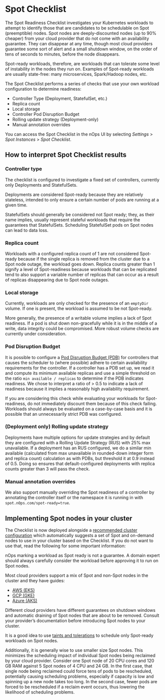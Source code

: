 # Spot Checklist

The Spot Readiness Checklist investigates your Kubernetes workloads to attempt to identify those that are candidates to be schedulable on Spot (preemptible) nodes. Spot nodes are deeply-discounted nodes (up to 90% cheaper) from your cloud provider that do not come with an availability guarantee. They can disappear at any time, though most cloud providers guarantee some sort of alert and a small shutdown window, on the order of tens of seconds to minutes, before the node disappears.

Spot-ready workloads, therefore, are workloads that can tolerate some level of instability in the nodes they run on. Examples of Spot-ready workloads are usually state-free: many microservices, Spark/Hadoop nodes, etc.

The Spot Checklist performs a series of checks that use your own workload configuration to determine readiness:

* Controller Type (Deployment, StatefulSet, etc.)
* Replica count
* Local storage
* Controller Pod Disruption Budget
* Rolling update strategy (Deployment-only)
* Manual annotation overrides

You can access the Spot Checklist in the nOps UI by selecting _Settings_ > _Spot Instances_ > _Spot Checklist_.

## How to interpret Spot Checklist results

### Controller type

The checklist is configured to investigate a fixed set of controllers, currently only Deployments and StatefulSets.

Deployments are considered Spot-ready because they are relatively stateless, intended to only ensure a certain number of pods are running at a given time.

StatefulSets should generally be considered not Spot ready; they, as their name implies, usually represent stateful workloads that require the guarantees that StatefulSets. Scheduling StatefulSet pods on Spot nodes can lead to data loss.

### Replica count

Workloads with a configured replica count of 1 are not considered Spot-ready because if the single replica is removed from the cluster due to a Spot node outage, the workload goes down. Replica counts greater than 1 signify a level of Spot-readiness because workloads that can be replicated tend to also support a variable number of replicas that can occur as a result of replicas disappearing due to Spot node outages.

### Local storage

Currently, workloads are only checked for the presence of an `emptyDir` volume. If one is present, the workload is assumed to be not Spot-ready.

More generally, the presence of a writable volume implies a lack of Spot readiness. If a pod is shut down non-gracefully while it is in the middle of a write, data integrity could be compromised. More robust volume checks are currently under consideration.

### Pod Disruption Budget

It is possible to configure a [Pod Disruption Budget (PDB)](https://kubernetes.io/docs/tasks/run-application/configure-pdb/) for controllers that causes the scheduler to (where possible) adhere to certain availability requirements for the controller. If a controller has a PDB set up, we read it and compute its minimum available replicas and use a simple threshold on the ratio `min available / replicas` to determine if the PDB indicates readiness. We chose to interpret a ratio of > 0.5 to indicate a lack of readiness because it implies a reasonably high availability requirement.

If you are considering this check while evaluating your workloads for Spot-readiness, do not immediately discount them because of this check failing. Workloads should always be evaluated on a case-by-case basis and it is possible that an unnecessarily strict PDB was configured.

### (Deployment only) Rolling update strategy

Deployments have multiple options for update strategies and by default they are configured with a Rolling Update Strategy (RUS) with 25% max unavailable. If a deployment has an RUS configured, we do a similar min available (calculated from max unavailable in rounded-down integer form and replica count) calculation as with PDBs, but threshold it at 0.9 instead of 0.5. Doing so ensures that default-configured deployments with replica counts greater than 3 will pass the check.

### Manual annotation overrides

We also support manually overriding the Spot readiness of a controller by annotating the controller itself or the namespace it is running in with `spot.nOps.com/spot-ready=true`.

## Implementing Spot nodes in your cluster

The Checklist is now deployed alongside a [recommended cluster configuration](/using-nOps/navigating-the-nOps-ui/savings/spot-commander.md) which automatically suggests a set of Spot and on-demand nodes to use in your cluster based on the Checklist. If you do not want to use that, read the following for some important information:

nOps marking a workload as Spot ready is not a guarantee. A domain expert should always carefully consider the workload before approving it to run on Spot nodes.

Most cloud providers support a mix of Spot and non-Spot nodes in the cluster and they have guides:

* [AWS (EKS)](https://docs.aws.amazon.com/eks/latest/userguide/managed-node-groups.html#managed-node-group-capacity-types)
* [GCP (GKE)](https://cloud.google.com/kubernetes-engine/docs/how-to/preemptible-vms)
* [Azure (AKS)](https://docs.microsoft.com/en-us/azure/aks/spot-node-pool)

Different cloud providers have different guarantees on shutdown windows and automatic draining of Spot nodes that are about to be removed. Consult your provider’s documentation before introducing Spot nodes to your cluster.

It is a good idea to use [taints and tolerations](https://kubernetes.io/docs/concepts/scheduling-eviction/taint-and-toleration/) to schedule only Spot-ready workloads on Spot nodes.

Additionally, it is generally wise to use smaller size Spot nodes. This minimizes the scheduling impact of individual Spot nodes being reclaimed by your cloud provider. Consider one Spot node of 20 CPU cores and 120 GB RAM against 5 Spot nodes of 4 CPU and 24 GB. In the first case, that single node being reclaimed could force tens of pods to be rescheduled, potentially causing scheduling problems, especially if capacity is low and spinning up a new node takes too long. In the second case, fewer pods are forced to be rescheduled if a reclaim event occurs, thus lowering the likelihood of scheduling problems.
